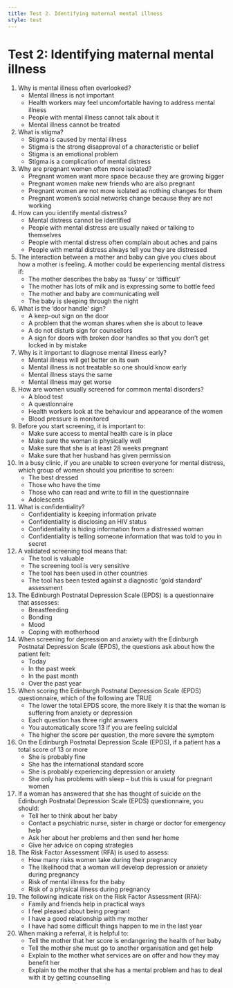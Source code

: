 ```yaml
---
title: Test 2. Identifying maternal mental illness
style: test
---
```


# Test 2: Identifying maternal mental illness

1.	Why is mental illness often overlooked?
	-	Mental illness is not important
	+	Health workers may feel uncomfortable having to address mental illness
	-	People with mental illness cannot talk about it
	-	Mental illness cannot be treated
2.	What is stigma?
	-	Stigma is caused by mental illness
	+	Stigma is the strong disapproval of a characteristic or belief 
	-	Stigma is an emotional problem
	-	Stigma is a complication of mental distress
3.	Why are pregnant women often more isolated?
	-	Pregnant women want more space because they are growing bigger
	-	Pregnant women make new friends who are also pregnant
	-	Pregnant women are not more isolated as nothing changes for them
	+	Pregnant women’s social networks change because they are not working
4.	How can you identify mental distress?
	-	Mental distress cannot be identified
	-	People with mental distress are usually naked or talking to themselves
	+	People with mental distress often complain about aches and pains
	-	People with mental distress always tell you they are distressed
5.	The interaction between a mother and baby can give you clues about how a mother is feeling. A mother could be experiencing mental distress if:
	+	The mother describes the baby as ‘fussy’ or ‘difficult’
	-	The mother has lots of milk and is expressing some to bottle feed
	-	The mother and baby are communicating well
	-	The baby is sleeping through the night
6.	What is the ‘door handle’ sign?
	-	A keep-out sign on the door
	+	A problem that the woman shares when she is about to leave
	-	A do not disturb sign for counsellors
	-	A sign for doors with broken door handles so that you don’t get locked in by mistake
7.	Why is it important to diagnose mental illness early?
	-	Mental illness will get better on its own
	-	Mental illness is not treatable so one should know early
	-	Mental illness stays the same
	+	Mental illness may get worse
8.	How are women usually screened for common mental disorders?
	-	A blood test
	+	A questionnaire 
	-	Health workers look at the behaviour and appearance of the women
	-	Blood pressure is monitored 
9.	Before you start screening, it is important to:
	+	Make sure access to mental health care is in place
	-	Make sure the woman is physically well
	-	Make sure that she is at least 28 weeks pregnant 
	-	Make sure that her husband has given permission
10.	In a busy clinic, if you are unable to screen everyone for mental distress, which group of women should you prioritise to screen:
	-	The best dressed
	-	Those who have the time
	-	Those who can read and write to fill in the questionnaire
	+	Adolescents
11.	What is confidentiality?
	+	Confidentiality is keeping information private
	-	Confidentiality is disclosing an HIV status
	-	Confidentiality is hiding information from a distressed woman
	-	Confidentiality is telling someone information that was told to you in secret
12.	A validated screening tool means that:
	-	The tool is valuable 
	-	The screening tool is very sensitive
	-	The tool has been used in other countries
	+	The tool has been tested against a diagnostic ‘gold standard’ assessment
13.	The Edinburgh Postnatal Depression Scale (EPDS) is a questionnaire that assesses:
	-	Breastfeeding
	-	Bonding
	+	Mood
	-	Coping with motherhood
14.	When screening for depression and anxiety with the Edinburgh Postnatal Depression Scale (EPDS), the questions ask about how the patient felt:
	-	Today
	+	In the past week
	-	In the past month
	-	Over the past year
15.	When scoring the Edinburgh Postnatal Depression Scale (EPDS) questionnaire, which of the following are TRUE
	-	The lower the total EPDS score, the more likely it is that the woman is suffering from anxiety or depression
	-	Each question has three right answers
	-	You automatically score 13 if you are feeling suicidal
	+	The higher the score per question, the more severe the symptom
16.	On the Edinburgh Postnatal Depression Scale (EPDS), if a patient has a total score of 13 or more
	-	She is probably fine
	-	She has the international standard score
	+	She is probably experiencing depression or anxiety
	-	She only has problems with sleep – but this is usual for pregnant women
17.	If a woman has answered that she has thought of suicide on the Edinburgh Postnatal Depression Scale (EPDS) questionnaire, you should:
	-	Tell her to think about her baby
	+	Contact a psychiatric nurse, sister in charge or doctor for emergency help
	-	Ask her about her problems and then send her home
	-	Give her advice on coping strategies
18.	The Risk Factor Assessment (RFA) is used to assess:
	-	How many risks women take during their pregnancy
	+	The likelihood that a woman will develop depression or anxiety during pregnancy
	-	Risk of mental illness for the baby
	-	Risk of a physical illness during pregnancy
19.	The following indicate risk on the Risk Factor Assessment (RFA):
	-	Family and friends help in practical ways
	-	I feel pleased about being pregnant
	-	I have a good relationship with my mother
	+	I have had some difficult things happen to me in the last year
20.	When making a referral, it is helpful to:
	-	Tell the mother that her score is endangering the health of her baby
	-	Tell the mother she must go to another organisation and get help
	+	Explain to the mother what services are on offer and how they may benefit her
	-	Explain to the mother that she has a mental problem and has to deal with it by getting counselling
